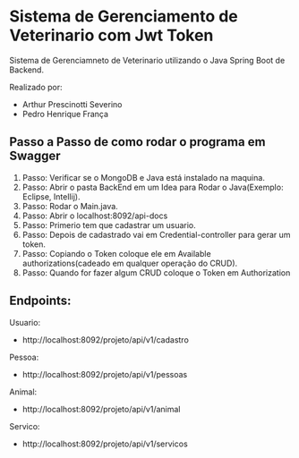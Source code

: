 # Sistema de Gerenciamento de Veterinario com Jwt Token
 Sistema de Gerenciamneto de Veterinario utilizando o Java Spring Boot de Backend. 
 
 Realizado por:  
   - Arthur Prescinotti Severino  
   - Pedro Henrique França

## Passo a Passo de como rodar o programa em Swagger
 1. Passo: Verificar se o MongoDB e Java está instalado na maquina.  
 2. Passo: Abrir o pasta BackEnd em um Idea para Rodar o Java(Exemplo: Eclipse, Intellij).  
 3. Passo: Rodar o Main.java.  
 4. Passo: Abrir o localhost:8092/api-docs     
 5. Passo: Primerio tem que cadastrar um usuario.
 6. Passo: Depois de cadastrado vai em Credential-controller para gerar um token.
 7. Passo: Copiando o Token coloque ele em Available authorizations(cadeado em qualquer operação do CRUD).
 8. Passo: Quando for fazer algum CRUD coloque o Token em Authorization 

## Endpoints:
Usuario:  
- http://localhost:8092/projeto/api/v1/cadastro
  
Pessoa:   
-   http://localhost:8092/projeto/api/v1/pessoas  

Animal:  
- http://localhost:8092/projeto/api/v1/animal  

Servico:  
-  http://localhost:8092/projeto/api/v1/servicos 


